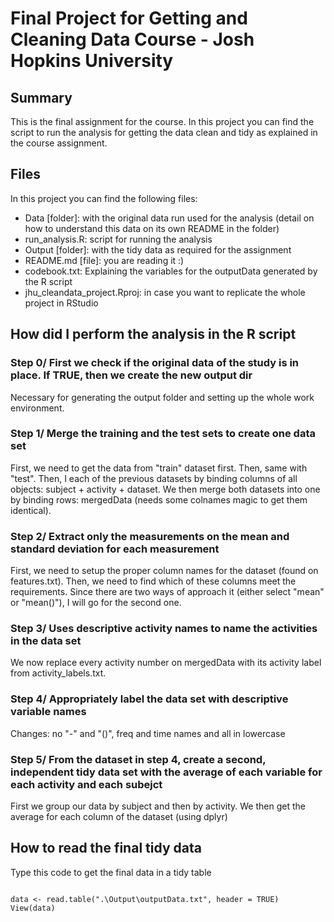 # Final Project for Getting and Cleaning Data Course - Josh Hopkins University

## Summary
This is the final assignment for the course. In this project you can find the script to run the analysis for getting the data clean and tidy as explained in the course assignment.

## Files

In this project you can find the following files:
- Data      [folder]: with the original data run used for the analysis (detail on how to understand this data on its own README in the folder)
- run_analysis.R: script for running the analysis
- Output    [folder]: with the tidy data as required for the assignment
- README.md [file]: you are reading it :)
- codebook.txt: Explaining the variables for the outputData generated by the R script
- jhu_cleandata_project.Rproj: in case you want to replicate the whole project in RStudio

## How did I perform the analysis in the R script

### Step 0/ First we check if the original data of the study is in place. If TRUE, then we create the new output dir

Necessary for generating the output folder and setting up the whole work environment.

### Step 1/ Merge the training and the test sets to create one data set

First, we need to get the data from "train" dataset first. Then, same with "test".
Then, I each of the previous datasets by binding columns of all objects: subject + activity + dataset.
We then merge both datasets into one by binding rows: mergedData (needs some colnames magic to get them identical).

### Step 2/ Extract only the measurements on the mean and standard deviation for each measurement

First, we need to setup the proper column names for the dataset (found on features.txt).
Then, we need to find which of these columns meet the requirements. Since there are two ways of approach it (either select "mean" or "mean()"), I will go for the second one.

### Step 3/ Uses descriptive activity names to name the activities in the data set

We now replace every activity number on mergedData with its activity label from activity_labels.txt.

### Step 4/ Appropriately label the data set with descriptive variable names

Changes: no "-" and "()", freq and time names and all in lowercase

### Step 5/ From the dataset in step 4, create a second, independent tidy data set with the average of each variable for each activity and each subejct

First we group our data by subject and then by activity. We then get the average for each column of the dataset (using dplyr)

## How to read the final tidy data

Type this code to get the final data in a tidy table

```

data <- read.table(".\Output\outputData.txt", header = TRUE)
View(data)
    
```

